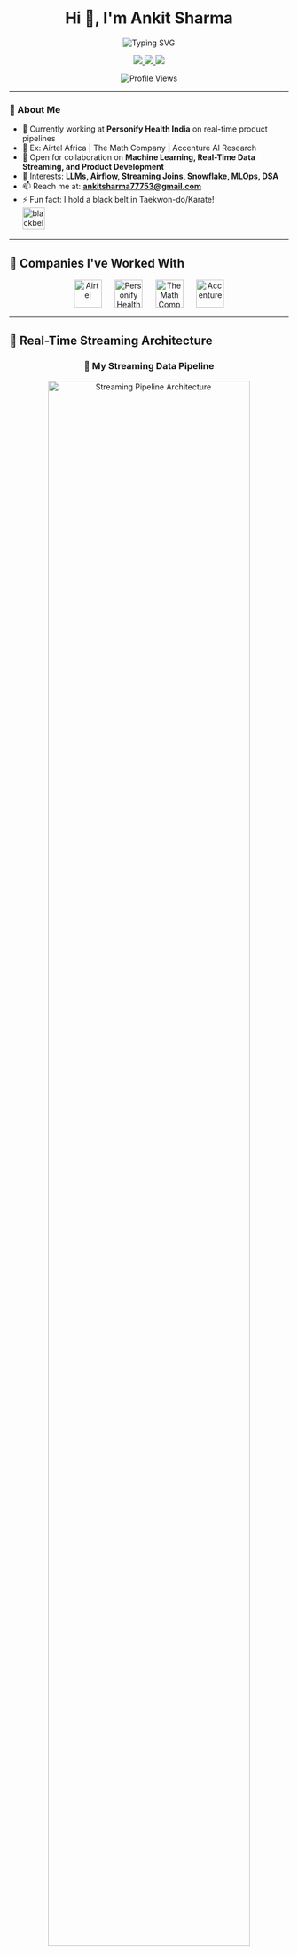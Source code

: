 <div align="center">
  
# Hi 👋, I'm Ankit Sharma

<img src="https://readme-typing-svg.demolab.com?font=Fira+Code&size=22&pause=1000&color=FF6B6B&center=true&vCenter=true&width=700&lines=Senior+Data+%26+Software+Engineer;Real-Time+Streaming+%26+Batch+ETL;Clean+Code+%2B+Cloud+Deployments;LLMs+%2B+AI+Product+Builder;Machine+Learning+%7C+Big+Data+%7C+DSA+Champion" alt="Typing SVG" />

<p align="center">
  <a href="https://ankitsharma.org" target="_blank">
    <img src="https://img.shields.io/badge/🌐_Portfolio-ankitsharma.org-FF6B6B?style=for-the-badge&logoColor=white" />
  </a>
  <a href="mailto:ankitsharma77753@gmail.com">
    <img src="https://img.shields.io/badge/📧_Email-ankitsharma77753@gmail.com-EA4335?style=for-the-badge&logo=gmail&logoColor=white" />
  </a>
  <a href="https://linkedin.com/in/ankitsharma97" target="_blank">
    <img src="https://img.shields.io/badge/LinkedIn-0077B5?style=for-the-badge&logo=linkedin&logoColor=white" />
  </a>
</p>

<img src="https://komarev.com/ghpvc/?username=ankitsharma97&label=Profile%20views&color=FF6B6B&style=flat" alt="Profile Views" />

</div>

---

### 🌟 About Me

- 🔭 Currently working at **Personify Health India** on real-time product pipelines
- 🧠 Ex: Airtel Africa | The Math Company | Accenture AI Research
- 👯 Open for collaboration on **Machine Learning, Real-Time Data Streaming, and Product Development**
- 🧩 Interests: **LLMs, Airflow, Streaming Joins, Snowflake, MLOps, DSA**
- 📫 Reach me at: **ankitsharma77753@gmail.com**
- ⚡ Fun fact: I hold a black belt in Taekwon-do/Karate!<br>
  <img src="https://upload.wikimedia.org/wikipedia/commons/thumb/e/e3/Karate_pictogram.svg/1024px-Karate_pictogram.svg.png" alt="blackbelt" height="40"/>

---

## 🚀 Companies I've Worked With

<div align="center">
  <img src="https://upload.wikimedia.org/wikipedia/commons/thumb/f/ff/Airtel_logo.svg/2560px-Airtel_logo.svg.png" alt="Airtel" height="50" />
  &nbsp;&nbsp;&nbsp;&nbsp;
  <img src="https://media.licdn.com/dms/image/C4E0BAQGQs8VKvF8Z8A/company-logo_200_200/0/1630570738434/personify_health_logo?e=2147483647&v=beta&t=8yVQqXQzJ8K9vF8Z8A" alt="Personify Health" height="50"/>
  &nbsp;&nbsp;&nbsp;&nbsp;
  <img src="https://www.themathcompany.com/wp-content/uploads/2021/06/TMC-Logo-Blue.png" alt="The Math Company" height="50"/>
  &nbsp;&nbsp;&nbsp;&nbsp;
  <img src="https://upload.wikimedia.org/wikipedia/commons/thumb/c/cd/Accenture.svg/2560px-Accenture.svg.png" alt="Accenture" height="50"/>
</div>

---

## 🧬 Real-Time Streaming Architecture

<div align="center">
  
### 🔄 My Streaming Data Pipeline
<img src="https://i.imgur.com/fLFnmpK.png" alt="Streaming Pipeline Architecture" width="85%" />

### 🏗️ Architecture Components
<img src="https://upload.wikimedia.org/wikipedia/commons/thumb/0/05/Apache_kafka.svg/1200px-Apache_kafka.svg.png" alt="Kafka" height="40"/>
<img src="https://upload.wikimedia.org/wikipedia/commons/thumb/f/f3/Apache_Spark_logo.svg/1200px-Apache_Spark_logo.svg.png" alt="Spark" height="40"/>
<img src="https://companieslogo.com/img/orig/SNOW-35164165.png" alt="Snowflake" height="40"/>
<img src="https://upload.wikimedia.org/wikipedia/commons/thumb/d/de/AirflowLogo.png/1200px-AirflowLogo.png" alt="Airflow" height="40"/>

**Real-time ETL Pipeline:** Kafka → Spark Streaming → Snowflake → Analytics Dashboard

</div>

---

## 🛠️ Tech Stack & Skills

<div align="center">

### Languages & Frameworks
<img src="https://upload.wikimedia.org/wikipedia/commons/thumb/c/c3/Python-logo-notext.svg/1200px-Python-logo-notext.svg.png" alt="Python" height="40"/>
<img src="https://upload.wikimedia.org/wikipedia/en/thumb/3/30/Java_programming_language_logo.svg/1200px-Java_programming_language_logo.svg.png" alt="Java" height="40"/>
<img src="https://upload.wikimedia.org/wikipedia/commons/thumb/3/39/Scala-full-color.svg/1200px-Scala-full-color.svg.png" alt="Scala" height="40"/>
<img src="https://upload.wikimedia.org/wikipedia/commons/thumb/8/87/Sql_data_base_with_logo.png/1200px-Sql_data_base_with_logo.png" alt="SQL" height="40"/>
<img src="https://upload.wikimedia.org/wikipedia/commons/thumb/6/6a/JavaScript-logo.png/1200px-JavaScript-logo.png" alt="JavaScript" height="40"/>
<img src="https://upload.wikimedia.org/wikipedia/commons/thumb/1/1b/R_logo.svg/1200px-R_logo.svg.png" alt="R" height="40"/>

### Big Data & Streaming
<img src="https://upload.wikimedia.org/wikipedia/commons/thumb/f/f3/Apache_Spark_logo.svg/1200px-Apache_Spark_logo.svg.png" alt="Apache Spark" height="40"/>
<img src="https://upload.wikimedia.org/wikipedia/commons/thumb/0/05/Apache_kafka.svg/1200px-Apache_kafka.svg.png" alt="Apache Kafka" height="40"/>
<img src="https://upload.wikimedia.org/wikipedia/commons/thumb/d/de/AirflowLogo.png/1200px-AirflowLogo.png" alt="Apache Airflow" height="40"/>
<img src="https://upload.wikimedia.org/wikipedia/commons/thumb/0/0e/Hadoop_logo.svg/1200px-Hadoop_logo.svg.png" alt="Hadoop" height="40"/>
<img src="https://asset.brandfetch.io/idFdo8ulhr/idm33jf7Bx.png" alt="Databricks" height="40"/>
<img src="https://upload.wikimedia.org/wikipedia/commons/thumb/4/4e/Apache_Flink_logo.svg/1200px-Apache_Flink_logo.svg.png" alt="Apache Flink" height="40"/>

### Cloud & Infrastructure
<img src="https://upload.wikimedia.org/wikipedia/commons/thumb/9/93/Amazon_Web_Services_Logo.svg/1200px-Amazon_Web_Services_Logo.svg.png" alt="AWS" height="40"/>
<img src="https://upload.wikimedia.org/wikipedia/commons/thumb/f/fa/Microsoft_Azure.svg/1200px-Microsoft_Azure.svg.png" alt="Microsoft Azure" height="40"/>
<img src="https://upload.wikimedia.org/wikipedia/commons/thumb/5/51/Google_Cloud_logo.svg/1200px-Google_Cloud_logo.svg.png" alt="Google Cloud" height="40"/>
<img src="https://upload.wikimedia.org/wikipedia/commons/thumb/4/4e/Docker_%28container_engine%29_logo.svg/1200px-Docker_%28container_engine%29_logo.svg.png" alt="Docker" height="40"/>
<img src="https://upload.wikimedia.org/wikipedia/commons/thumb/3/39/Kubernetes_logo_without_workmark.svg/1200px-Kubernetes_logo_without_workmark.svg.png" alt="Kubernetes" height="40"/>

### Databases & Data Warehouses
<img src="https://companieslogo.com/img/orig/SNOW-35164165.png" alt="Snowflake" height="40"/>
<img src="https://upload.wikimedia.org/wikipedia/commons/thumb/2/29/Postgresql_elephant.svg/1200px-Postgresql_elephant.svg.png" alt="PostgreSQL" height="40"/>
<img src="https://upload.wikimedia.org/wikipedia/commons/thumb/9/93/MongoDB_Logo.svg/1200px-MongoDB_Logo.svg.png" alt="MongoDB" height="40"/>
<img src="https://upload.wikimedia.org/wikipedia/en/thumb/6/6b/Redis_Logo.svg/1200px-Redis_Logo.svg.png" alt="Redis" height="40"/>
<img src="https://upload.wikimedia.org/wikipedia/commons/thumb/5/5e/Cassandra_logo.svg/1200px-Cassandra_logo.svg.png" alt="Cassandra" height="40"/>
<img src="https://upload.wikimedia.org/wikipedia/commons/thumb/c/c9/Google_BigQuery_Logo.svg/1200px-Google_BigQuery_Logo.svg.png" alt="BigQuery" height="40"/>

### ML & AI Libraries
<img src="https://upload.wikimedia.org/wikipedia/commons/thumb/2/2d/Tensorflow_logo.svg/1200px-Tensorflow_logo.svg.png" alt="TensorFlow" height="40"/>
<img src="https://upload.wikimedia.org/wikipedia/commons/thumb/1/10/PyTorch_logo_icon.svg/1200px-PyTorch_logo_icon.svg.png" alt="PyTorch" height="40"/>
<img src="https://upload.wikimedia.org/wikipedia/commons/thumb/0/05/Scikit_learn_logo_small.svg/1200px-Scikit_learn_logo_small.svg.png" alt="Scikit Learn" height="40"/>
<img src="https://upload.wikimedia.org/wikipedia/commons/thumb/e/ed/Pandas_logo.svg/1200px-Pandas_logo.svg.png" alt="Pandas" height="40"/>
<img src="https://upload.wikimedia.org/wikipedia/commons/thumb/3/31/NumPy_logo_2020.svg/1200px-NumPy_logo_2020.svg.png" alt="NumPy" height="40"/>
<img src="https://upload.wikimedia.org/wikipedia/commons/thumb/8/84/Matplotlib_icon.svg/1200px-Matplotlib_icon.svg.png" alt="Matplotlib" height="40"/>
<img src="https://images.plot.ly/logo/new-branding/plotly-logomark.png" alt="Plotly" height="40"/>
<img src="https://upload.wikimedia.org/wikipedia/commons/thumb/3/38/Jupyter_logo.svg/1200px-Jupyter_logo.svg.png" alt="Jupyter" height="40"/>

### MLOps & Monitoring
<img src="https://www.mlflow.org/docs/latest/_static/MLflow-logo-final-black.png" alt="MLflow" height="40"/>
<img src="https://upload.wikimedia.org/wikipedia/commons/thumb/a/a1/Grafana_logo.svg/1200px-Grafana_logo.svg.png" alt="Grafana" height="40"/>
<img src="https://upload.wikimedia.org/wikipedia/commons/thumb/3/38/Prometheus_software_logo.svg/1200px-Prometheus_software_logo.svg.png" alt="Prometheus" height="40"/>
<img src="https://superset.apache.org/img/superset-logo-horiz-apache.svg" alt="Apache Superset" height="40"/>

### Development Tools
<img src="https://upload.wikimedia.org/wikipedia/commons/thumb/e/e0/Git-logo.svg/1200px-Git-logo.svg.png" alt="Git" height="40"/>
<img src="https://upload.wikimedia.org/wikipedia/commons/thumb/9/91/Octicons-mark-github.svg/1200px-Octicons-mark-github.svg.png" alt="GitHub" height="40"/>
<img src="https://upload.wikimedia.org/wikipedia/commons/thumb/9/9a/Visual_Studio_Code_1.35_icon.svg/1200px-Visual_Studio_Code_1.35_icon.svg.png" alt="VS Code" height="40"/>
<img src="https://upload.wikimedia.org/wikipedia/commons/thumb/9/9c/IntelliJ_IDEA_Icon.svg/1200px-IntelliJ_IDEA_Icon.svg.png" alt="IntelliJ IDEA" height="40"/>
<img src="https://www.vectorlogo.zone/logos/getpostman/getpostman-icon.svg" alt="Postman" height="40"/>

</div>

---

## 📊 GitHub Analytics

<div align="center">
  
<img height="180em" src="https://github-readme-stats.vercel.app/api?username=ankitsharma97&show_icons=true&theme=radical&include_all_commits=true&count_private=true"/>
<img height="180em" src="https://github-readme-stats.vercel.app/api/top-langs/?username=ankitsharma97&layout=compact&langs_count=8&theme=radical"/>

</div>

<div align="center">
  
[![GitHub Streak](https://streak-stats.demolab.com/?user=ankitsharma97&theme=radical)](https://git.io/streak-stats)

</div>

<div align="center">
  
![Activity Graph](https://github-readme-activity-graph.vercel.app/graph?username=ankitsharma97&theme=redical&hide_border=true)

</div>

---

## 🏆 GitHub Trophies

<div align="center">
  
[![trophy](https://github-profile-trophy.vercel.app/?username=ankitsharma97&theme=radical&no-frame=false&no-bg=false&margin-w=4)](https://github.com/ryo-ma/github-profile-trophy)

</div>

---

## 📈 Contribution Stats

<div align="center">

![Ankit's GitHub stats](https://github-readme-stats.vercel.app/api?username=ankitsharma97&show_icons=true&theme=radical&count_private=true&include_all_commits=true)

<img src="https://github-profile-summary-cards.vercel.app/api/cards/profile-details?username=ankitsharma97&theme=radical" />

</div>

---

## 🐍 Contribution Snake

<div align="center">
  
![Snake animation](https://github.com/ankitsharma97/ankitsharma97/blob/output/github-contribution-grid-snake.svg)

</div>

---

## 💼 Current Focus & Projects

<div align="center">

### 🎯 What I'm Working On
- 🔥 **Real-time Data Pipelines** at Personify Health India
- 🚀 **Streaming ETL** with Kafka + Spark + Snowflake
- 🤖 **LLM Integration** for healthcare analytics
- 📊 **MLOps** pipeline optimization

### 🌱 Learning & Exploring
- Advanced Kafka Streaming Patterns
- Snowflake Performance Optimization  
- LangChain & Vector Databases
- Kubernetes for ML Workloads

</div>

---

## 🤝 Let's Connect!

<div align="center">

### 💬 Open for Collaboration On:
- **Real-time Data Streaming** projects
- **Machine Learning** product development
- **Big Data** architecture & optimization
- **Open Source** contributions

<p align="center">
  <a href="https://ankitsharma.org" target="_blank">
    <img src="https://img.shields.io/badge/🌐_Visit_My_Website-ankitsharma.org-FF6B6B?style=for-the-badge" />
  </a>
</p>

<p align="center">
  <a href="mailto:ankitsharma77753@gmail.com">
    <img src="https://img.shields.io/badge/📧_Let's_Talk-ankitsharma77753@gmail.com-EA4335?style=for-the-badge&logo=gmail&logoColor=white" />
  </a>
</p>

---

<img src="https://capsule-render.vercel.app/api?type=waving&color=gradient&height=100&section=footer" width="100%"/>

</div>
